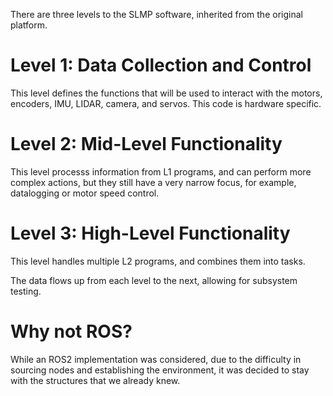 There are three levels to the SLMP software, inherited from the original platform.



# Level 1: Data Collection and Control
  This level defines the functions that will be used to interact with the motors,
  encoders, IMU, LIDAR, camera, and servos.  This code is hardware specific.

# Level 2: Mid-Level Functionality
  This level processs information from L1 programs, and can perform more complex actions,
  but they still have a very narrow focus, for example, datalogging or motor speed control.

# Level 3: High-Level Functionality
  This level handles multiple L2 programs, and combines them into tasks.

The data flows up from each level to the next, allowing for subsystem testing.

# Why not ROS?
While an ROS2 implementation was considered, due to the difficulty in sourcing nodes
and establishing the environment, it was decided to stay with the structures that we
already knew.
